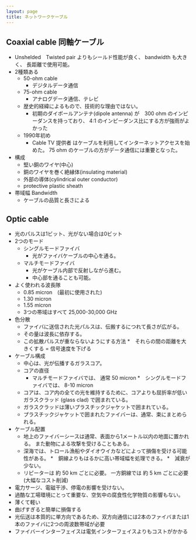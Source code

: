 ```yaml
---
layout: page
title: ネットワークケーブル
---
```


## Coaxial cable 同軸ケーブル

* Unshelded　Twisted pair よりもシールド性能が良く、 bandwidth も大きく、 長距離で使用可能。
* 2種類ある
    * 50-ohm cable
        * デジタルデータ通信
    * 75-ohm cable
        * アナログデータ通信、テレビ
    * 歴史的経緯によるもので、技術的な理由ではない。
        * 初期のダイポールアンテナ(dipole antenna) が　300 ohm のインピーダンスを持っており、 4:1 のインピーダンス比にする方が強雨がよかった
    * 1990年初め
        * Cable TV 提供者 はケーブルを利用してインターネットアクセスを始めた。 75 ohm のケーブルの方がデータ通信には重要となった。
* 構成
    * 堅い銅のワイヤ(中心)
    * 銅のワイヤを巻く絶縁体(insulating material)
    * 外部の導体(cylindrical outer conductor)
    * protective plastic sheath
* 帯域幅 Bandwidth
    * ケーブルの品質と長さによる

## Optic cable

* 光のパルスは1ビット、光がない場合は0ビット
* 2つのモード
    * シングルモードファイバ
        * 光がファイバケーブルの中心を通る。
    * マルチモードファイバ
        * 光がケーブル内部で反射しながら進む。
        * 中心部を通ることも可能。
* よく使われる波長隊
    * 0.85 micron　(最初に使用された)
    * 1.30 micron
    * 1.55 micron
    * 3つの帯域はすべて 25,000-30,000 GHz
* 色分散
    * ファイバに送信された光パルスは、伝搬するにつれて長さが広がる。
    * その量は波長に依存する。
    * この拡散パルスが重ならないようにする方法
        *　それらの間の距離を大きくする = 信号速度を下げる
* ケーブル構成
    * 中心は、光が伝播するガラスコア。
    * コアの直径
        * マルチモードファイバでは、 通常 50 micron
        *　シングルモードファイバでは、 8-10 micron
    * コアは、コア内の全ての光を維持するために、コアよりも屈折率が低いガラスクラッド (glass clad) で囲まれている。
    * ガラスクラッドは薄いプラスチックジャケットで囲まれている。
    * プラスチックジャケットで囲まれたファイバーは、通常、束にまとめられる。
* ケーブル配置
    * 地上のファイバーシースは通常、表面から1メートル以内の地面に置かれる。 また動物による攻撃を受けることもある。
    * 深海では、トロール漁船やダイオウイカなどによって損傷を受ける可能性がある。
*　銅線よりもはるかに高い帯域幅を処理できる。
*　減衰が少ない。
    * リピーターは 約 50 km ごとに必要。 一方銅線では 約 5 km ごとに必要 (大幅なコスト削減)
* 電力サージ、電磁干渉、停電の影響を受けない。
* 過酷な工場環境にとって重要な、空気中の腐食性化学物質の影響もない。
* 薄くて軽い
* 曲げすぎると簡単に損傷する
* 光伝送は本質的に単方向であるため、双方向通信には2本のファイバまたは1本のファイバに2つの周波数帯域が必要
* ファイバーインターフェイスは電気インターフェイスよりもコストがかかる